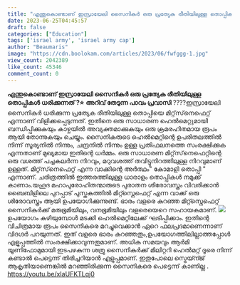 ```yaml
---
title: "എന്തുകൊണ്ടാണ് ഇസ്രായേലി സൈനികർ ഒരു പ്രത്യേക രീതിയിലുള്ള തൊപ്പികൾ ധരിക്കുന്നത് ?"
date: 2023-06-25T04:45:57
draft: false
categories: ["Education"]
tags: ['israel army', 'israel army cap']
author: "Beaumaris"
image: "https://cdn.boolokam.com/articles/2023/06/fwfggg-1.jpg"
view_count: 2042389
like_count: 45346
comment_count: 0
---
```


**എന്തുകൊണ്ടാണ് ഇസ്രായേലി സൈനികർ ഒരു പ്രത്യേക രീതിയിലുള്ള തൊപ്പികൾ ധരിക്കുന്നത് ?⭐** **അറിവ് തേടുന്ന പാവം പ്രവാസി** ????ഇസ്രായേലി സൈനികർ ധരിക്കുന്ന പ്രത്യേക രീതിയിലുള്ള തൊപ്പിയെ മിറ്റ്‌സ്‌നെഫെറ്റ് എന്നാണ് വിളിക്കപ്പെടുന്നത്. ഇതിനെ ഒരു സാധാരണ ഹെൽമെറ്റുമായി ബന്ധിപ്പിക്കുകയും കാഴ്ചയിൽ അവ്യക്തമാക്കുകയും ഒരു ക്രമരഹിതമായ രൂപം ആയി തോന്നുകയും ചെയ്യും. സൈനികരുടെ ഹെൽമെറ്റിന്റെ ഉപരിതലത്തിൽ നിന്ന് സൂര്യനിൽ നിന്നും, ചന്ദ്രനിൽ നിന്നും ഉള്ള പ്രതിഫലനത്തെ സംരക്ഷിക്കുക എന്നതാണ് മുഖ്യമായ ഇതിന്റെ ധർമ്മം. ഒരു സാധാരണ മിറ്റ്‌സ്‌നെഫെറ്റിന്റെ ഒരു വശത്ത് പച്ചകലർന്ന നിറവും, മറുവശത്ത് തവിട്ടുനിറത്തിലുള്ള നിറവുമാണ് ഉള്ളത്. [](https://cdn.boolokam.com/articles/2023/06/fwfggg-1.jpg)മിറ്റ്‌സ്‌നെഫെറ്റ് എന്ന വാക്കിന്റെ അർത്ഥം" കോമാളി തൊപ്പി " എന്നാണ്. ചരിത്രത്തിൽ ഇത്തരത്തിലുള്ള ധാരാളം തൊപ്പികൾ നമുക്ക് കാണാം.യഹൂദ മഹാപുരോഹിതന്മാരുടെ പുരാതന ശിരോവസ്ത്രം വിവരിക്കാൻ ബൈബിളിലെ പുറപ്പാട് പുസ്തകത്തിൽ മിറ്റ്സ്നെഫെറ്റ് എന്ന വാക്ക് ഒരു ശിരോവസ്ത്രം ആയി ഉപയോഗിക്കുന്നുണ്ട്. ഭാരം വളരെ കുറഞ്ഞ മിറ്റ്സ്നെഫെറ്റ് സൈനികർക്ക് മരുഭൂമിയിലും, വനഭൂമിയിലും വളരെയെറെ സഹായകമാണ്. [![](https://cdn.boolokam.com/articles/2023/06/fwwggg.jpg)](https://cdn.boolokam.com/articles/2023/06/fwwggg.jpg)ഉപയോഗം കഴിയുമ്പോൾ മടക്കി ഹെൽമെറ്റിലേക്ക് ഘടിപ്പിക്കാം. ഇതിന്റെ വിചിത്രമായ രൂപം സൈനികരെ മറച്ചുവെക്കാൻ ഏറെ ഫലപ്രദമാണെന്നാണ് വിദഗ്ദർ പറയുന്നത്. ഇത് വളരെ ഭാരം കുറഞ്ഞതും,ഉപയോഗത്തിലില്ലാത്തപ്പോൾ എളുപ്പത്തിൽ സംരക്ഷിക്കാവുന്നതുമാണ്. അധിക സമയവും ആർമി യൂണിഫോമുമായി ഇടപഴകുന്ന ശത്രു സൈനികർക്ക് മിലിറ്ററി ഹെൽമറ്റ് ദൂരെ നിന്ന് കണ്ടാൽ പെട്ടെന്ന് തിരിച്ചറിയാൻ എളുപ്പമാണ്. ഇതുപോലെ സ്ട്രെയ്ന്ജ് ആകൃതിയാണെങ്കിൽ മറഞ്ഞിരിക്കുന്ന സൈനികരെ പെട്ടെന്ന് കാണില്ല . https://youtu.be/xIaUFKTLqj0

